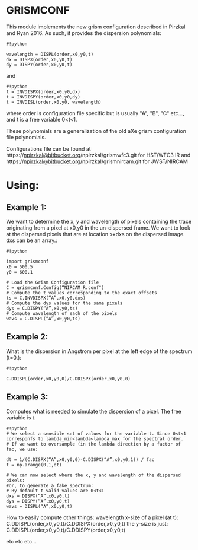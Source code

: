# GRISMCONF

This module implements the new grism configuration described in Pirzkal and Ryan 2016. As such, it provides the dispersion polynomials:
```
#!python

wavelength = DISPL(order,x0,y0,t)
dx = DISPX(order,x0,y0,t)
dy = DISPY(order,x0,y0,t)
```
and
```
#!python
t = INVDISPX(order,x0,y0,dx)
t = INVDISPY(order,x0,y0,dy)
t = INVDISL(order,x0,y0, wavelength)
```
where order is configuration file specific but is usually "A", "B", "C" etc..., and t is a free variable 0<t<1.

These polynomials are a generalization of the old aXe grism configuration file polynomials.

Configurations file can be found at https://npirzkal@bitbucket.org/npirzkal/grismwfc3.git for HST/WFC3 IR
and
https://npirzkal@bitbucket.org/npirzkal/grismnircam.git for JWST/NIRCAM
# Using: #
## Example 1: ##
We want to determine the x, y and wavelength of pixels containing the trace originating from a pixel at x0,y0 in the un-dispersed frame. We want to look at the dispersed pixels that are at location x+dxs on the dispersed image. dxs can be an array.:


```
#!python

import grismconf
x0 = 500.5
y0 = 600.1

# Load the Grism Configuration file
C = grismconf.Config(“NIRCAM_R.conf")
# Compute the t values corresponding to the exact offsets
ts = C,INVDISPX(“A”,x0,y0,dxs)
# Compute the dys values for the same pixels
dys = C.DISPY(“A”,x0,y0,ts)
# Compute wavelength of each of the pixels
wavs = C.DISPL(“A”,x0,y0,ts)

```


## Example 2: ##
What is the dispersion in Angstrom per pixel at the left edge of the spectrum (t=0.):

```
#!python

C.DDISPL(order,x0,y0,0)/C.DDISPX(order,x0,y0,0)
```

## Example 3: ##
Computes what is needed to simulate the dispersion of a pixel. The free variable is t.

```
#!python
# We select a sensible set of values for the variable t. Since 0<t<1 corresponfs to lambda_min<lambda<lambda_max for the spectral order. 
# If we want to oversample (in the lambda direction by a factor of fac, we use:

dt = 1/(C.DISPX(“A”,x0,y0,0)-C.DISPX(“A”,x0,y0,1)) / fac
t = np.arange(0,1,dt)

# We can now select where the x, y and wavelength of the dispersed pixels:
#or, to generate a fake spectrum:
# By default t valid values are 0<t<1
dxs = DISPX(“A”,x0,y0,t)
dys = DISPY(“A”,x0,y0,t)
wavs = DISPL(“A”,x0,y0,t)
```


How to easily compute other things:
wavelength x-size of a pixel (at t):
C.DDISPL(order,x0,y0,t)/C.DDISPX(order,x0,y0,t)
the y-size is just:
C.DDISPL(order,x0,y0,t)/C.DDISPY(order,x0,y0,t)


etc etc etc…